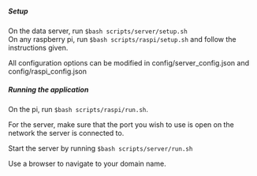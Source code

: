 ##### Setup

On the data server, run `$bash scripts/server/setup.sh`\
On any raspberry pi, run `$bash scripts/raspi/setup.sh` and follow the instructions given.

All configuration options can be modified in config/server_config.json and config/raspi_config.json

##### Running the application

On the pi, run `$bash scripts/raspi/run.sh`.

For the server, make sure that the port you wish to use is open on the network the server is connected to.

Start the server by running `$bash scripts/server/run.sh`

Use a browser to navigate to your domain name.